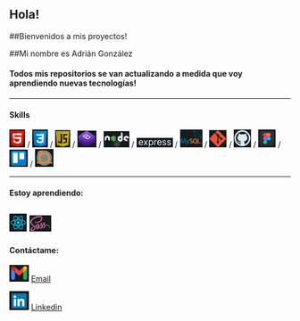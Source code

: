 ## Hola!
##Bienvenidos a mis proyectos!

##Mi nombre es Adrián González 

#### Todos mis repositorios se van actualizando a medida que voy aprendiendo nuevas tecnologías!


------------
#### Skills
![](https://github.com/adriangonzalez-dev/adriangonzalez-dev/blob/main/images/html.jpg?raw=true "HTML") &#47; ![](https://github.com/adriangonzalez-dev/adriangonzalez-dev/blob/main/images/css.jpg?raw=true "CSS")  &#47; ![](https://github.com/adriangonzalez-dev/adriangonzalez-dev/blob/main/images/javascript.jpg?raw=true "JAVASCRIPT")  &#47; ![](https://github.com/adriangonzalez-dev/adriangonzalez-dev/blob/main/images/bootstrap.jpg?raw=true "BOOTSTRAP")  &#47; ![](https://github.com/adriangonzalez-dev/adriangonzalez-dev/blob/main/images/node.jpg?raw=true "NODE JS")  &#47; ![](https://github.com/adriangonzalez-dev/adriangonzalez-dev/blob/main/images/express.jpg?raw=true "EXPRESS")  &#47; ![](https://github.com/adriangonzalez-dev/adriangonzalez-dev/blob/main/images/mysql.jpg?raw=true "MySQL")  &#47; ![](https://github.com/adriangonzalez-dev/adriangonzalez-dev/blob/main/images/git.jpg?raw=true "GIT")  &#47; ![](https://github.com/adriangonzalez-dev/adriangonzalez-dev/blob/main/images/github.jpg?raw=true "GITHUB")  &#47; ![](https://github.com/adriangonzalez-dev/adriangonzalez-dev/blob/main/images/figma.jpg?raw=true "FIGMA")  &#47; ![](https://github.com/adriangonzalez-dev/adriangonzalez-dev/blob/main/images/trello.jpg?raw=true "TRELLO")  &#47; ![](https://github.com/adriangonzalez-dev/adriangonzalez-dev/blob/main/images/scrum.jpg?raw=true "SCRUM")

------------
#### Estoy aprendiendo:
![](https://github.com/adriangonzalez-dev/adriangonzalez-dev/blob/main/images/react.jpg?raw=true) ![](https://github.com/adriangonzalez-dev/adriangonzalez-dev/blob/main/images/sass.jpg?raw=true)
------------
#### Contáctame:
![](https://github.com/adriangonzalez-dev/adriangonzalez-dev/blob/main/images/gmail.jpg?raw=true "GMAIL") [Email](mailto:adriangonzalez.dev90@gmail.com "adriangonzalez.dev90@gmail.com")

![](https://github.com/adriangonzalez-dev/adriangonzalez-dev/blob/main/images/linkedin.jpg?raw=true "LINKEDIN") [Linkedin](https://www.linkedin.com/in/adrian-edgar-gonzalez-condori/ "LinkedIn")


